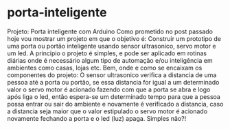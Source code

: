 # porta-inteligente
Projeto: Porta inteligente com Arduino 
Como prometido no post passado hoje vou mostrar um projeto em que o objetivo é: Construir um prototipo de uma porta ou portão inteligente usando
sensor ultrasonico, servo motor e um led. A principio o projeto é simples, e pode ser aplicado em rotinas diárias onde é necessário algum tipo 
de automação e/ou inteligência em ambientes como casas, lojas etc.
Bem, onde e como se encaixam os componentes do projeto: O sensor ultrasonico verifica a distancia de uma pessoa até a porta ou portão, se essa 
distancia for igual a um determinado valor o servo motor é acionado fazendo com que a porta se abra e logo após liga o led, então espera-se um 
determinado tempo para que a pessoa possa entrar ou sair do ambiente e novamente é verificado a distancia, caso a distancia seja maior que o
valor estipulado o servo motor é acionado novamente fechando a porta e o led (luz) apaga. Simples não?!
